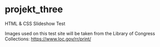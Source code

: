 # projekt_three
HTML &amp; CSS Slideshow Test


Images used on this test site will be taken from the Library of Congress Collections:
https://www.loc.gov/rr/print/
